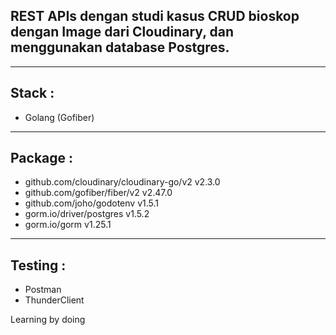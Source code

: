 ## REST APIs dengan studi kasus CRUD bioskop dengan Image dari Cloudinary, dan menggunakan database Postgres.

-----
Stack :
-----
- Golang (Gofiber)


-----
Package :
-----
-	github.com/cloudinary/cloudinary-go/v2 v2.3.0
-	github.com/gofiber/fiber/v2 v2.47.0
-	github.com/joho/godotenv v1.5.1
-	gorm.io/driver/postgres v1.5.2
-	gorm.io/gorm v1.25.1


-----
Testing :
-----
- Postman
- ThunderClient


Learning by doing


